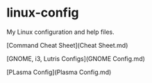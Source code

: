 # linux-config 
My Linux configuration and help files.

[Command Cheat Sheet](Cheat Sheet.md)

[GNOME, i3, Lutris Configs](GNOME Config.md)

[PLasma Config](Plasma Config.md)
